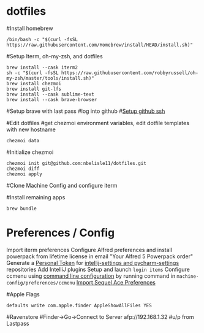 # dotfiles

#Install homebrew
```
/bin/bash -c "$(curl -fsSL https://raw.githubusercontent.com/Homebrew/install/HEAD/install.sh)"
```

#Setup Iterm, oh-my-zsh, and dotfiles
```
brew install --cask iterm2
sh -c "$(curl -fsSL https://raw.githubusercontent.com/robbyrussell/oh-my-zsh/master/tools/install.sh)"
brew install chezmoi
brew install git-lfs
brew install --cask sublime-text
brew install --cask brave-browser
```

#Setup brave with last pass
#log into github
#[Setup github ssh](https://docs.github.com/en/authentication/connecting-to-github-with-ssh/generating-a-new-ssh-key-and-adding-it-to-the-ssh-agent)

#Edit dotfiles
#get chezmoi environment variables, edit dotfile templates with new hostname
```
chezmoi data
```

#Initialize chezmoi
```
chezmoi init git@github.com:nbelisle11/dotfiles.git
chezmoi diff
chezmoi apply
```

#Clone Machine Config and configure iterm

#Install remaining apps
```
brew bundle
```






# Preferences / Config
Import iterm preferences
Configure Alfred preferences and install powerpack from lifetime license in email "Your Alfred 5 Powerpack order"
Generate a [Personal Token](https://docs.github.com/en/authentication/keeping-your-account-and-data-secure/creating-a-personal-access-token) for [intellij-settings and pycharm-settings](https://github.com/settings/tokens) repositories
Add IntelliJ plugins
Setup and launch `login items`
Configure ccmenu using [command line configuration](https://ccmenu.org/) by running command in `machine-config/preferences/ccmenu`
[Import Sequel Ace Preferences](http://stackoverflow.com/a/37145386)


#Apple Flags
```
defaults write com.apple.finder AppleShowAllFiles YES
```

#Ravenstore
#Finder->Go->Connect to Server
afp://192.168.1.32
#u/p from Lastpass
